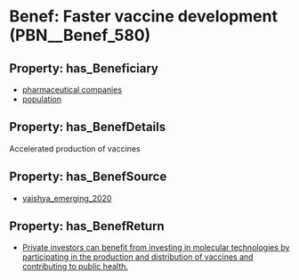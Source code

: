 # Benef: __Faster vaccine development__ (PBN__Benef_580)

## Property: has_Beneficiary

* [pharmaceutical companies](../Stakeholder/PBN__Stakeholder_124)
* [population](../Stakeholder/PBN__Stakeholder_81)

## Property: has_BenefDetails

Accelerated production of vaccines

## Property: has_BenefSource

* [vaishya_emerging_2020](../Article/PBN__Article_116)

## Property: has_BenefReturn

* [Private investors can benefit from investing in molecular technologies by participating in the production and distribution of vaccines and contributing to public health.](../BenefReturn/PBN__BenefReturn_633)

